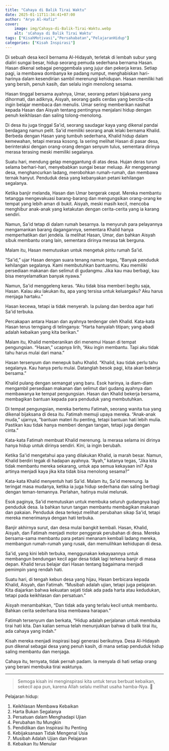 ```yaml
---
title: "Cahaya di Balik Tirai Waktu"
date: 2025-01-11T11:34:41+07:00
author: "Aryo Al-Hafiz"
cover:
    image: img/Cahaya-di-Balik-Tirai-Waktu.webp
    alt: 'sCahaya di Balik Tirai Waktu'
tags: ["KisahMotivasi","Persahabatan","PelajaranHidup"]
categories: ["Kisah Inspirasi"]
---
```


Di sebuah desa kecil bernama Al-Hidayah, terletak di lembah subur yang dialiri sungai besar, hidup seorang pemuda sederhana bernama Hasan. Hasan dikenal sebagai penggembala yang jujur dan pekerja keras. Setiap pagi, ia membawa dombanya ke padang rumput, menghabiskan hari-harinya dalam kesendirian sambil merenungi kehidupan. Hasan memiliki hati yang bersih, penuh kasih, dan selalu ingin menolong sesama.

Hasan tinggal bersama ayahnya, Umar, seorang petani bijaksana yang dihormati, dan adiknya, Aisyah, seorang gadis cerdas yang bercita-cita ingin belajar membaca dan menulis. Umar sering memberikan nasihat kepada Hasan dan Aisyah tentang pentingnya menjalani hidup dengan penuh keikhlasan dan saling tolong-menolong.

Di desa itu juga tinggal Sa'id, seorang saudagar kaya yang dikenal pandai berdagang namun pelit. Sa'id memiliki seorang anak lelaki bernama Khalid. Berbeda dengan Hasan yang tumbuh sederhana, Khalid hidup dalam kemewahan, tetapi merasa kosong. Ia sering melihat Hasan di pasar desa, berinteraksi dengan orang-orang dengan senyum tulus, sementara dirinya merasa terasing meski memiliki segalanya.

Suatu hari, mendung gelap menggantung di atas desa. Hujan deras turun selama berhari-hari, menyebabkan sungai besar meluap. Air menggenangi desa, menghancurkan ladang, merobohkan rumah-rumah, dan membawa ternak hanyut. Penduduk desa yang kebanyakan petani kehilangan segalanya.

Ketika banjir melanda, Hasan dan Umar bergerak cepat. Mereka membantu tetangga mengevakuasi barang-barang dan mengungsikan orang-orang ke tempat yang lebih aman di bukit. Aisyah, meski masih kecil, mencoba menghibur anak-anak yang ketakutan dengan cerita-cerita yang ia karang sendiri.

Namun, Sa'id tetap di dalam rumah besarnya. Ia menyuruh para pelayannya mengamankan barang dagangannya, sementara Khalid hanya memperhatikan dari jendela. Ia melihat Hasan, Umar, dan bahkan Aisyah sibuk membantu orang lain, sementara dirinya merasa tak berguna.

Malam itu, Hasan memutuskan untuk mengetuk pintu rumah Sa'id.

“Sa'id,” ujar Hasan dengan suara tenang namun tegas, “Banyak penduduk kehilangan segalanya. Kami membutuhkan bantuanmu. Kau memiliki persediaan makanan dan selimut di gudangmu. Jika kau mau berbagi, kau bisa menyelamatkan banyak nyawa.”

Namun, Sa'id menggeleng keras. “Aku tidak bisa memberi begitu saja, Hasan. Kalau aku lakukan itu, apa yang tersisa untuk keluargaku? Aku harus menjaga hartaku.”

Hasan kecewa, tetapi ia tidak menyerah. Ia pulang dan berdoa agar hati Sa'id terbuka.

Percakapan antara Hasan dan ayahnya terdengar oleh Khalid. Kata-kata Hasan terus terngiang di telinganya: “Harta hanyalah titipan; yang abadi adalah kebaikan yang kita berikan.”

Malam itu, Khalid memberanikan diri menemui Hasan di tempat pengungsian. “Hasan,” ucapnya lirih, “Aku ingin membantu. Tapi aku tidak tahu harus mulai dari mana.”

Hasan tersenyum dan menepuk bahu Khalid. “Khalid, kau tidak perlu tahu segalanya. Kau hanya perlu mulai. Datanglah besok pagi, kita akan bekerja bersama.”

Khalid pulang dengan semangat yang baru. Esok harinya, ia diam-diam mengambil persediaan makanan dan selimut dari gudang ayahnya dan membawanya ke tempat pengungsian. Hasan dan Khalid bekerja bersama, membagikan bantuan kepada para penduduk yang membutuhkan.

Di tempat pengungsian, mereka bertemu Fatimah, seorang wanita tua yang dikenal bijaksana di desa itu. Fatimah memuji upaya mereka. “Anak-anak muda,” ujarnya, “bantuan materi itu penting, tetapi bantuan hati lebih mulia. Pastikan kau tidak hanya memberi dengan tangan, tetapi juga dengan cinta.”

Kata-kata Fatimah membuat Khalid merenung. Ia merasa selama ini dirinya hanya hidup untuk dirinya sendiri. Kini, ia ingin berubah.

Ketika Sa'id mengetahui apa yang dilakukan Khalid, ia marah besar. Namun, Khalid berdiri tegak di hadapan ayahnya. “Ayah,” katanya tegas, “Jika kita tidak membantu mereka sekarang, untuk apa semua kekayaan ini? Apa artinya menjadi kaya jika kita tidak bisa menolong sesama?”

Kata-kata Khalid menyentuh hati Sa'id. Malam itu, Sa'id merenung. Ia teringat masa mudanya, ketika ia juga hidup sederhana dan saling berbagi dengan teman-temannya. Perlahan, hatinya mulai melunak.

Esok paginya, Sa'id memutuskan untuk membuka seluruh gudangnya bagi penduduk desa. Ia bahkan turun tangan membantu membagikan makanan dan pakaian. Penduduk desa terkejut melihat perubahan sikap Sa'id, tetapi mereka menerimanya dengan hati terbuka.

Banjir akhirnya surut, dan desa mulai bangkit kembali. Hasan, Khalid, Aisyah, dan Fatimah menjadi motor penggerak perubahan di desa. Mereka bersama-sama membantu para petani menanam kembali ladang mereka, membangun rumah-rumah yang rusak, dan memulihkan kehidupan di desa.

Sa'id, yang kini lebih terbuka, menggunakan kekayaannya untuk membangun bendungan kecil agar desa tidak lagi terkena banjir di masa depan. Khalid terus belajar dari Hasan tentang bagaimana menjadi pemimpin yang rendah hati.

Suatu hari, di tengah kebun desa yang hijau, Hasan berbicara kepada Khalid, Aisyah, dan Fatimah. “Musibah adalah ujian, tetapi juga pelajaran. Kita diajarkan bahwa kekuatan sejati tidak ada pada harta atau kedudukan, tetapi pada keikhlasan dan persatuan.”

Aisyah menambahkan, “Dan tidak ada yang terlalu kecil untuk membantu. Bahkan cerita sederhana bisa membawa harapan.”

Fatimah tersenyum dan berkata, “Hidup adalah perjalanan untuk membuka tirai hati kita. Dan kalian semua telah menunjukkan bahwa di balik tirai itu, ada cahaya yang indah.”

Kisah mereka menjadi inspirasi bagi generasi berikutnya. Desa Al-Hidayah pun dikenal sebagai desa yang penuh kasih, di mana setiap penduduk hidup saling membantu dan menjaga.

Cahaya itu, ternyata, tidak pernah padam. Ia menyala di hati setiap orang yang berani membuka tirai waktunya.

---

> Semoga kisah ini menginspirasi kita untuk terus berbuat kebaikan, sekecil apa pun, karena Allah selalu melihat usaha hamba-Nya. 🌿

Pelajaran hidup:
1. Keikhlasan Membawa Kebaikan
2. Harta Bukan Segalanya
3. Persatuan dalam Menghadapi Ujian
4. Perubahan Itu Mungkin
5. Pendidikan dan Inspirasi Itu Penting
6. Kebijaksanaan Tidak Mengenal Usia
7. Musibah Adalah Ujian dan Pelajaran
8. Kebaikan Itu Menular
